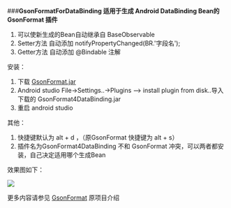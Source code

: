 ###**GsonFormatForDataBinding 适用于生成 Android DataBinding Bean的GsonFormat 插件**
  
1. 可以使新生成的Bean自动继承自 BaseObservable
2. Setter方法 自动添加  notifyPropertyChanged(BR.'字段名');
3. Getter方法 自动添加 @Bindable 注解

安装：
1. 下载 [GsonFormat.jar](https://github.com/zhangguoning/GsonFormat4DataBinding/raw/master/pluginJar/GsonFormat4DataBinding.jar) 
2. Android studio  File->Settings..->Plugins --> install plugin from disk..导入下载的 GsonFormat4DataBinding.jar 
3. 重启 android studio 

其他：
1. 快捷键默认为 alt + d ，（原GsonFormat 快捷键为 alt + s）
2. 插件名为GsonFormat4DataBinding 不和 GsonFormat 冲突，可以两者都安装，自己决定适用哪个生成Bean

效果图如下：

![](https://github.com/zhangguoning/GsonFormat4DataBinding/raw/master/Screenshot/GsonFormat4DataBinding.png)







更多内容请参见 [GsonFormat](https://github.com/zzz40500/GsonFormat) 原项目介绍


  
  
